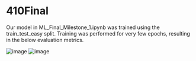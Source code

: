 # 410Final

Our model in ML_Final_Milestone_1.ipynb was trained using the train_test_easy split. Training was performed for very few epochs, resulting in the below evaluation metrics.

![image](https://github.com/user-attachments/assets/84aac4b3-a1a4-4797-80c0-e4f6f3742da7)
![image](https://github.com/user-attachments/assets/79620e57-ec49-4fac-bd48-5c3af9c538cc)
